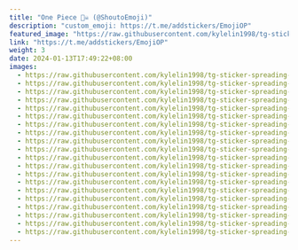 ```yaml
---
title: "One Piece 🏴‍☠️ (@ShoutoEmoji)"
description: "custom_emoji: https://t.me/addstickers/EmojiOP"
featured_image: "https://raw.githubusercontent.com/kylelin1998/tg-sticker-spreading-worldwide-images/main/img/2c5f411a-ac36-41c5-add4-3b1a36b066d3.jpg"
link: "https://t.me/addstickers/EmojiOP"
weight: 3
date: 2024-01-13T17:49:22+08:00
images:
  - https://raw.githubusercontent.com/kylelin1998/tg-sticker-spreading-worldwide-images/main/img/2c5f411a-ac36-41c5-add4-3b1a36b066d3.jpg
  - https://raw.githubusercontent.com/kylelin1998/tg-sticker-spreading-worldwide-images/main/img/20e69f6a-29e8-4e3e-9500-9e74d5acce37.jpg
  - https://raw.githubusercontent.com/kylelin1998/tg-sticker-spreading-worldwide-images/main/img/befccd4f-e1af-4508-aecc-a66c94ab53f1.jpg
  - https://raw.githubusercontent.com/kylelin1998/tg-sticker-spreading-worldwide-images/main/img/1c2344c5-7dcf-4dcd-85ce-0dead93687bc.jpg
  - https://raw.githubusercontent.com/kylelin1998/tg-sticker-spreading-worldwide-images/main/img/7a802bee-e590-488f-83a0-c33d84417a13.jpg
  - https://raw.githubusercontent.com/kylelin1998/tg-sticker-spreading-worldwide-images/main/img/d7627e29-8c87-4d33-91dd-5fd96975b355.jpg
  - https://raw.githubusercontent.com/kylelin1998/tg-sticker-spreading-worldwide-images/main/img/e9b14def-d5d8-42c9-9b1c-2a50ed772251.jpg
  - https://raw.githubusercontent.com/kylelin1998/tg-sticker-spreading-worldwide-images/main/img/ef721736-bea9-4516-9d5e-35d91792664f.jpg
  - https://raw.githubusercontent.com/kylelin1998/tg-sticker-spreading-worldwide-images/main/img/327229b0-f95c-42cd-ad6f-65a2042346a7.jpg
  - https://raw.githubusercontent.com/kylelin1998/tg-sticker-spreading-worldwide-images/main/img/291f0337-eb37-4d46-9f50-c4f185162f2b.jpg
  - https://raw.githubusercontent.com/kylelin1998/tg-sticker-spreading-worldwide-images/main/img/ade5fe34-bd77-4f5b-a4ca-b23c59e62c9a.jpg
  - https://raw.githubusercontent.com/kylelin1998/tg-sticker-spreading-worldwide-images/main/img/45f653e6-1ce2-4067-933b-c0a5fde7e713.jpg
  - https://raw.githubusercontent.com/kylelin1998/tg-sticker-spreading-worldwide-images/main/img/fb5d5d74-ef0b-4987-957c-ac9be185ad36.jpg
  - https://raw.githubusercontent.com/kylelin1998/tg-sticker-spreading-worldwide-images/main/img/c4ff1a4f-400a-410c-8337-c3ed09ad9d25.jpg
  - https://raw.githubusercontent.com/kylelin1998/tg-sticker-spreading-worldwide-images/main/img/7bf02b85-a2d5-4b1e-a881-32c26882a11c.jpg
  - https://raw.githubusercontent.com/kylelin1998/tg-sticker-spreading-worldwide-images/main/img/8ab4d309-76f7-4a8d-8a6d-73d8f7cf2bf5.jpg
  - https://raw.githubusercontent.com/kylelin1998/tg-sticker-spreading-worldwide-images/main/img/fea8ab7f-5118-45e9-8e91-797f1c452a2d.jpg
  - https://raw.githubusercontent.com/kylelin1998/tg-sticker-spreading-worldwide-images/main/img/ae826d5d-7f3e-4e88-8534-e53c948d97b0.jpg
  - https://raw.githubusercontent.com/kylelin1998/tg-sticker-spreading-worldwide-images/main/img/fd3c4302-bdbb-4b4c-a1f9-24d45929231a.jpg
  - https://raw.githubusercontent.com/kylelin1998/tg-sticker-spreading-worldwide-images/main/img/dc2a8deb-bba3-4414-bbe2-c14f57b0cf53.jpg
---
```

